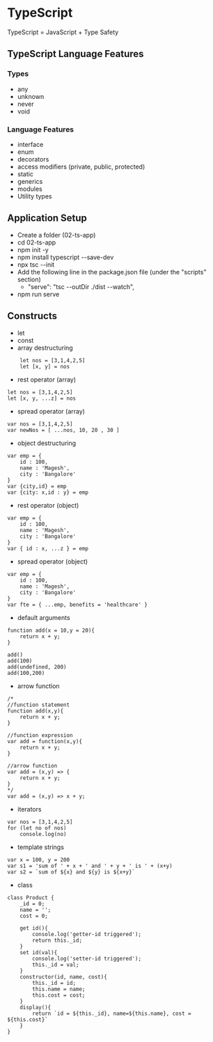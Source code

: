 # TypeScript #
TypeScript = JavaScript + Type Safety

## TypeScript Language Features ##
### Types ###
- any
- unknown
- never
- void

### Language Features ###
- interface
- enum
- decorators
- access modifiers (private, public, protected)
- static
- generics
- modules
- Utility types

## Application Setup ##
- Create a folder (02-ts-app)
- cd 02-ts-app
- npm init -y
- npm install typescript --save-dev
- npx tsc --init
- Add the following line in the package.json file (under the "scripts" section)
    - "serve": "tsc --outDir ./dist --watch",
- npm run serve

## Constructs ##
- let
- const
- array destructuring
```
    let nos = [3,1,4,2,5]
    let [x, y] = nos
```
- rest operator (array)
```
let nos = [3,1,4,2,5]
let [x, y, ...z] = nos
```
- spread operator (array)
```
var nos = [3,1,4,2,5]
var newNos = [ ...nos, 10, 20 , 30 ]
```
- object destructuring
```
var emp = {
    id : 100,
    name : 'Magesh',
    city : 'Bangalore'
}
var {city,id} = emp
var {city: x,id : y} = emp
```
- rest operator (object)
```
var emp = {
    id : 100,
    name : 'Magesh',
    city : 'Bangalore'
}
var { id : x, ...z } = emp
```
- spread operator (object)
```
var emp = {
    id : 100,
    name : 'Magesh',
    city : 'Bangalore'
}
var fte = { ...emp, benefits = 'healthcare' }
```
- default arguments
```
function add(x = 10,y = 20){
    return x + y;
}
    
add()
add(100)
add(undefined, 200)
add(100,200)
```
- arrow function
```
/*
//function statement
function add(x,y){
    return x + y;
}

//function expression
var add = function(x,y){
    return x + y;
}

//arrow function
var add = (x,y) => {
    return x + y;
}
*/
var add = (x,y) => x + y;
```
- iterators
```
var nos = [3,1,4,2,5]
for (let no of nos)
    console.log(no)
```
- template strings
```
var x = 100, y = 200
var s1 = 'sum of ' + x + ' and ' + y + ' is ' + (x+y)
var s2 = `sum of ${x} and ${y} is ${x+y}`
```
- class
```
class Product {
    _id = 0;
    name = '';
    cost = 0;
    
    get id(){
        console.log('getter-id triggered');
        return this._id;
    }
    set id(val){
        console.log('setter-id triggered');
        this._id = val;
    }
    constructor(id, name, cost){
        this._id = id;
        this.name = name;
        this.cost = cost;
    }
    display(){
        return `id = ${this._id}, name=${this.name}, cost = ${this.cost}`
    }
}
```
